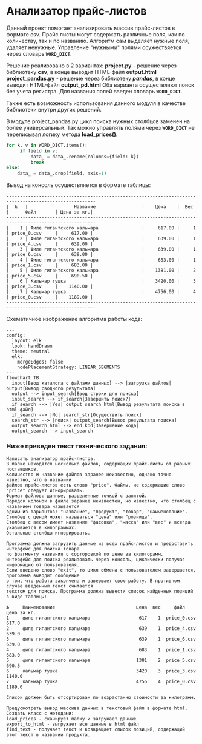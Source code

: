 # Анализатор прайс-листов

Данный проект помогает анализировать массив прайс-листов в формате csv. Прайс листы могут содержать различные поля, как по количеству, так и по названию. Алгоритм сам выделяет нужные поля, удаляет ненужные. Управление "нужными" полями осужествяется через словарь **`WORD_DICT`**.  

Решение реализовано в 2 вариантах:
**project.py** - решение через библиотеку **csv**, в конце выводит HTML-файл **output.html**
**project_pandas.py** - решение через библиотеку _**pandas**_, в конце выводит HTML-файл **output_pd.html**
Оба варианта осуществляют поиск без учета регистра. Для названия полей введен словарь **`WORD_DICT`**.  

Также есть возможность использования данного модуля в качестве библиотеки внутри других решений.  

В модуле project_pandas.py цикл поиска нужных столбцов заменен на более универсальный. Так можно управлять полями через **`WORD_DICT`** не переписывая логику метода **load_prices()**.

```python
for k, v in WORD_DICT.items():
     if field in v:
         data_ = data_.rename(columns={field: k})
         break
else:
    data_ = data_.drop(field, axis=1)
```
Вывод на консоль осуществляется в формате таблицы:
```
-------------------------------------------------------------------------------------------------------
|  №   |                 Название                 |    Цена    |  Вес  |      Файл       | Цена за кг.|
-------------------------------------------------------------------------------------------------------
|    1 | Филе гигантского кальмара                |     617.00 |     1 | price_0.csv     |     617.00 |
|    2 | Филе гигантского кальмара                |     639.00 |     1 | price_4.csv     |     639.00 |
|    3 | Филе гигантского кальмара                |     639.00 |     1 | price_6.csv     |     639.00 |
|    4 | Филе гигантского кальмара                |     683.00 |     1 | price_1.csv     |     683.00 |
|    5 | Филе гигантского кальмара                |    1381.00 |     2 | price_5.csv     |     690.50 |
|    6 | Кальмар тушка                            |    3420.00 |     3 | price_3.csv     |    1140.00 |
|    7 | Кальмар тушка                            |    4756.00 |     4 | price_0.csv     |    1189.00 |
-------------------------------------------------------------------------------------------------------
```
Схематичное изображение алгоритма работы кода:

```mermaid
---
config:
  layout: elk
  look: handDrawn
  theme: neutral
  elk:
    mergeEdges: false
    nodePlacementStrategy: LINEAR_SEGMENTS
---
flowchart TB
  input[Ввод каталога с файлами данных] --> |загрузка файлов| output[Вывод сводного результата]
  output --> input_search[Ввод строки для поиска]
  input_search --> if_search{Завершить поиск?}
  if_search --> |Yes| output_search_html[Вывод результата поиска в html-файл]
  if_search --> |No| search_str[Осуществить поиск]
  search_str --> |поиск| output_search[Вывод результата поиска]
  output_search_html --> end_kod[Завершение кода]
  output_search --> input_search
```

### Ниже приведен текст технического задания:

```
Написать анализатор прайс-листов.
В папке находятся несколько файлов, содержащих прайс-листы от разных поставщиков.
Количество и название файлов заранее неизвестно, однако точно известно, что в названии
файлов прайс-листов есть слово "price". Файлы, не содержащие слово "price" следует игнорировать.
Формат файлов: данные, разделенные точкой с запятой.
Порядок колонок в файле заранее неизвестен, но известно, что столбец с названием товара называется
одним из вариантов: "название", "продукт", "товар", "наименование".
Столбец с ценой может называться "цена" или "розница".
Столбец с весом имеет название "фасовка", "масса" или "вес" и всегда указывается в килограммах.
Остальные столбцы игнорировать.

Программа должна загрузить данные из всех прайс-листов и предоставить интерфейс для поиска товара
по фрагменту названия с сорторовкой по цене за килогорамм.
Интерфейс для поиска реализовать через консоль, циклически получая информацию от пользователя.
Если введено слово "exit", то цикл обмена с пользователем завершается, программа выводит сообщение
о том, что работа закончена и завершает свою работу. В противном случае введенный текст считается
текстом для поиска. Программа должна вывести список найденных позиций в виде таблицы:

№     Наименование                              цена  вес     файл     цена за кг.
1     филе гигантского кальмара                  617    1  price_0.csv  617.0
2     филе гигантского кальмара                  639    1  price_4.csv  639.0
3     филе гигантского кальмара                  639    1  price_6.csv  639.0
4     филе гигантского кальмара                  683    1  price_1.csv  683.0
5     филе гигантского кальмара                 1381    2  price_5.csv  690.5
6     кальмар тушка                             3420    3  price_3.csv  1140.0
7     кальмар тушка                             4756    4  price_0.csv  1189.0

Список должен быть отсортирован по возрастанию стоимости за килограмм.

Предусмотреть вывод массива данных в текстовый файл в формате html.
Создать класс с методами:
load_prices - сканирует папку и загружает данные
export_to_html - выгружает все данные в html файл
find_text - получает текст и возвращает список позиций, содержащий этот текст в названии продукта.
```
